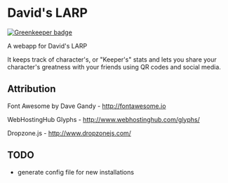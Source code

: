David's LARP
====

[![Greenkeeper badge](https://badges.greenkeeper.io/insanity54/aneu.svg)](https://greenkeeper.io/)

A webapp for David's LARP

It keeps track of character's, or "Keeper's" stats and lets you share your character's greatness with your friends using QR codes and social media.






Attribution
-----------

Font Awesome by Dave Gandy - http://fontawesome.io

WebHostingHub Glyphs - http://www.webhostinghub.com/glyphs/

Dropzone.js - http://www.dropzonejs.com/



TODO
----

- generate config file for new installations